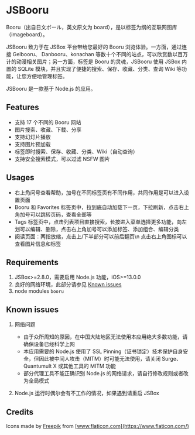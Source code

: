 # JSBooru

Booru（出自日文ボール，英文原文为 board），是以标签为纲的互联网图库（imageboard）。

JSBooru 致力于在 JSBox 平台带给您最好的 Booru 浏览体验。一方面，通过连接 Gelbooru、 Danbooru、konachan 等数十个不同的站点，可以欣赏数以百万计的动漫相关图片；另一方面，标签是 Booru 的灵魂，JSBooru 使用 JSBox 内置的 SQLite 模块，并且实现了便捷的搜索、保存、收藏、分类、查询 Wiki 等功能，让您方便地管理标签。

JSBooru 是一款基于 Node.js 的应用。

## Features

- 支持 17 个不同的 Booru 网站
- 图片搜索、收藏、下载、分享
- 支持幻灯片播放
- 支持图片预加载
- 标签即时搜索、保存、收藏、分类、Wiki（自动查询）
- 支持安全搜索模式，可以过滤 NSFW 图片

## Usages

- 右上角问号查看帮助，加号在不同标签页有不同作用，共同作用是可以进入设置页面
- Booru 和 Favorites 标签页中，拉到底自动加载下一页，下拉刷新，点击右上角加号可以跳转页码，查看全部等
- Tags 标签页中，点击列表项目直接搜索，长按进入菜单选择更多功能，向左划可以编辑、删除，点击右上角加号可以添加标签、添加组合、编辑分类
- 阅读页面：两指放缩，点击上/下半部分可以前后翻页\n 点击右上角图标可以查看图片信息和标签

## Requirements

1. JSBox>=2.8.0，需要启用 Node.js 功能，iOS>=13.0.0
2. 良好的网络环境，此部分请参见 [Known issues](#known-issues)
3. node modules `booru`

## Known issues

1. 网络问题

   - 由于众所周知的原因，在中国大陆地区无法使用本应用绝大多数功能，请确保设备已经科学上网
   - 本应用需要的 Node.js 使用了 SSL Pinning（证书锁定）技术保护自身安全，但因此被中间人攻击（MITM）时可能无法使用，请关闭 Surge、Quantumult X 或其他工具的 MITM 功能
   - 部分代理工具不能正确识别 Node.js 的网络请求，请自行修改规则或者改为全局模式

2. Node.js 运行时偶尔会有不工作的情况，如果遇到请重启 JSBox

## Credits

Icons made by [Freepik](https://www.flaticon.com/authors/freepik) from [www.flaticon.com](https://www.flaticon.com/)
